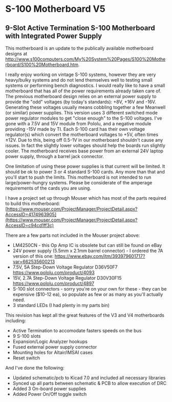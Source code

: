 # S-100 Motherboard V5
## 9-Slot Active Termination S-100 Motherboard with Integrated Power Supply
This motherboard is an update to the publically available motherboard designs at http://www.s100computers.com/My%20System%20Pages/S100%20Motherboard/S100%20Motherboard.htm.

I really enjoy working on vintage S-100 systems, however they are very heavy/bulky systems and do not lend themselves well to testing small systems or performing bench diagnostics. I would really like to have a small motherboard that has all of the power requirements already taken care of. The previous motherboard design relies on an external power supply to provide the "odd" voltages (by today's standards): +8V, +16V and -16V. Generating these voltages usually means cobbling together a few Meanwell (or similar) power supplies. This version uses 3 different switched mode power regulator modules to get "close enough" to the S-100 voltages. I've gone with a 7.5V and 15V module from Pololu, and a negative module providing -15V made by TI. Each S-100 card has their own voltage regulator(s) which convert the motherboard voltages to +5V, often times ±12V. Due to this, being off 0.5-1V in our motherboard shouldn't cause any issues. In fact the slightly lower voltages should help the boards run slightly cooler. The motherboard receives base power from an external 24V laptop power supply, through a barrel jack connector.

One limitation of using these power supplies is that current will be limited. It should be ok to power 3 or 4 standard S-100 cards. Any more than that and you'll start to push the limits. This motherboard is not intended to run large/power-hungry systems. Please be considerate of the amperage requirements of the cards you are using. 

I have a project set up through Mouser which has most of the parts required to build this motherboard: [https://www.mouser.com/ProjectManager/ProjectDetail.aspx?AccessID=4174963905](https://www.mouser.com/ProjectManager/ProjectDetail.aspx?AccessID=c94cd1ff3c) 

There are a few parts not included in the Mouser project above:
- LM4250CN - this Op Amp IC is obsolete but can still be found on eBay
- 24V power supply (5.5mm x 2.1mm barrel connector) - I ordered the 7A version of this one: https://www.ebay.com/itm/393979601717?var=662535600213
- 7.5V, 5A Step-Down Voltage Regulator D36V50F7 https://www.pololu.com/product/4093
- 15V, 2.7A Step-Down Voltage Regulator D30V30F15 https://www.pololu.com/product/4897
- S-100 slot connectors - sorry you're on your own for these - they can be expensive ($10-12 ea), so populate as few or as many as you'll actually need.
- 3 standard LEDs (I had plenty in my parts bin)

This revision has kept all the great features of the V3 and V4 motherboards including:
- Active Termination to accomodate fasters speeds on the bus
- 9 S-100 slots
- Expansion/Logic Analyzer hookups
- Fused external power supply connector
- Mounting holes for Altair/IMSAI cases
- Reset switch

And I've done the following:
- Updated schematic/pcb to Kicad 7.0 and included all necessary libraries
- Synced up all parts between schematic & PCB to allow execution of DRC
- Added 3 On-board power supplies
- Added Power On/Off toggle switch
